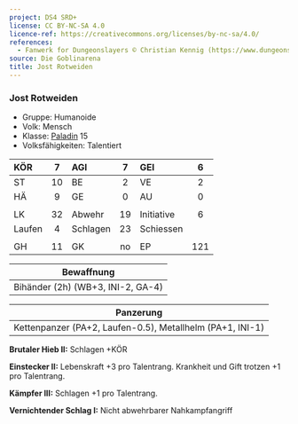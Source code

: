 ```yaml
---
project: DS4 SRD+
license: CC BY-NC-SA 4.0
licence-ref: https://creativecommons.org/licenses/by-nc-sa/4.0/
references: 
  - Fanwerk for Dungeonslayers © Christian Kennig (https://www.dungeonslayers.net/)
source: Die Goblinarena
title: Jost Rotweiden
---
```


### Jost Rotweiden

- Gruppe: Humanoide
- Volk: Mensch
- Klasse: [Paladin](../../grw/charaktere-heldenklassen-paladin.md) 15
- Volksfähigkeiten: Talentiert

| KÖR    |  7  | AGI      |  7  | GEI        |  6  |
| :----- | :-: | :------- | :-: | :--------- | :-: |
| ST     | 10  | BE       |  2  | VE         |  2  |
| HÄ     |  9  | GE       |  0  | AU         |  0  |
|        |     |          |     |            |     |
| LK     | 32  | Abwehr   | 19  | Initiative |  6  |
| Laufen |  4  | Schlagen | 23  | Schiessen  |     |
|        |     |          |     |            |     |
| GH     | 11  | GK       | no  | EP         | 121 |

|            Bewaffnung             |
| :-------------------------------: |
| Bihänder (2h) (WB+3, INI-2, GA-4) |

|                         Panzerung                         |
| :-------------------------------------------------------: |
| Kettenpanzer (PA+2, Laufen-0.5), Metallhelm (PA+1, INI-1) |

**Brutaler Hieb II:** Schlagen +KÖR

**Einstecker II:** Lebenskraft +3 pro Talentrang. Krankheit und Gift trotzen +1 pro Talentrang.

**Kämpfer III:** Schlagen +1 pro Talentrang.

**Vernichtender Schlag I:** Nicht abwehrbarer Nahkampfangriff

